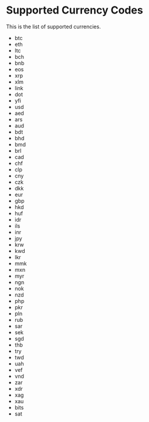 # Supported Currency Codes

This is the list of supported currencies. 

* btc
* eth
* ltc
* bch
* bnb
* eos
* xrp
* xlm
* link
* dot
* yfi
* usd
* aed
* ars
* aud
* bdt
* bhd
* bmd
* brl
* cad
* chf
* clp
* cny
* czk
* dkk
* eur
* gbp
* hkd
* huf
* idr
* ils
* inr
* jpy
* krw
* kwd
* lkr
* mmk
* mxn
* myr
* ngn
* nok
* nzd
* php
* pkr
* pln
* rub
* sar
* sek
* sgd
* thb
* try
* twd
* uah
* vef
* vnd
* zar
* xdr
* xag
* xau
* bits
* sat